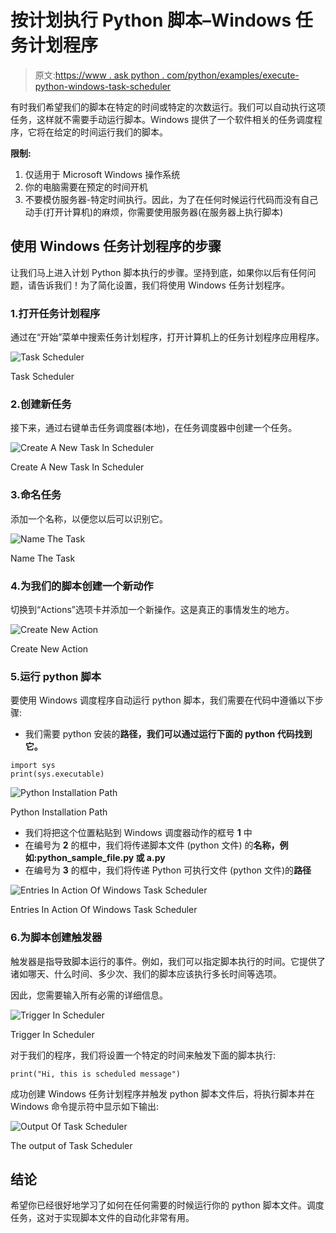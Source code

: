 # 按计划执行 Python 脚本–Windows 任务计划程序

> 原文:[https://www . ask python . com/python/examples/execute-python-windows-task-scheduler](https://www.askpython.com/python/examples/execute-python-windows-task-scheduler)

有时我们希望我们的脚本在特定的时间或特定的次数运行。我们可以自动执行这项任务，这样就不需要手动运行脚本。Windows 提供了一个软件相关的任务调度程序，它将在给定的时间运行我们的脚本。

**限制:**

1.  仅适用于 Microsoft Windows 操作系统
2.  你的电脑需要在预定的时间开机
3.  不要模仿服务器-特定时间执行。因此，为了在任何时候运行代码而没有自己动手(打开计算机)的麻烦，你需要使用服务器(在服务器上执行脚本)

## 使用 Windows 任务计划程序的步骤

让我们马上进入计划 Python 脚本执行的步骤。坚持到底，如果你以后有任何问题，请告诉我们！为了简化设置，我们将使用 Windows 任务计划程序。

### 1.打开任务计划程序

通过在“开始”菜单中搜索任务计划程序，打开计算机上的任务计划程序应用程序。

![Task Scheduler](../Images/75f875e487024f832e4b9cd4c7461500.png)

Task Scheduler

### 2.创建新任务

接下来，通过右键单击任务调度器(本地)，在任务调度器中创建一个任务。

![Create A New Task In Scheduler](../Images/6463e4d25b08f936ac773c3a1b0dfcbc.png)

Create A New Task In Scheduler

### 3.命名任务

添加一个名称，以便您以后可以识别它。

![Name The Task](../Images/10efd28cbb3b2446aca91408ae1d9ead.png)

Name The Task

### 4.为我们的脚本创建一个新动作

切换到“Actions”选项卡并添加一个新操作。这是真正的事情发生的地方。

![Create New Action](../Images/a450d0f6ec9cf733b021801a22d30f05.png)

Create New Action

### 5.运行 python 脚本

要使用 Windows 调度程序自动运行 python 脚本，我们需要在代码中遵循以下步骤:

*   我们需要 python 安装的**路径，我们可以通过运行下面的 python 代码找到它。**

```
import sys
print(sys.executable)

```

![Python Installation Path](../Images/e18faecb5240910e3ce0cc51e1a25b4b.png)

Python Installation Path

*   我们将把这个位置粘贴到 Windows 调度器动作的框号 **1** 中
*   在编号为 **2** 的框中，我们将传递脚本文件 (python 文件)
    的**名称，例如:python_sample_file.py 或 a.py**
*   在编号为 **3** 的框中，我们将传递 Python 可执行文件 (python 文件)的**路径**

![Entries In Action Of Windows Task Scheduler](../Images/cb74a25b69054eb43013709432111490.png)

Entries In Action Of Windows Task Scheduler

### 6.为脚本创建触发器

触发器是指导致脚本运行的事件。例如，我们可以指定脚本执行的时间。它提供了诸如哪天、什么时间、多少次、我们的脚本应该执行多长时间等选项。

因此，您需要输入所有必需的详细信息。

![Trigger In Scheduler](../Images/7dd4bba21e8a6c29e4eaebdddafe2116.png)

Trigger In Scheduler

对于我们的程序，我们将设置一个特定的时间来触发下面的脚本执行:

```
print("Hi, this is scheduled message")

```

成功创建 Windows 任务计划程序并触发 python 脚本文件后，将执行脚本并在 Windows 命令提示符中显示如下输出:

![Output Of Task Scheduler](../Images/6798a8dee8f1d0b7bc985ec2da4cb1df.png)

The output of Task Scheduler

## 结论

希望你已经很好地学习了如何在任何需要的时候运行你的 python 脚本文件。调度任务，这对于实现脚本文件的自动化非常有用。